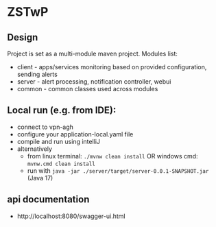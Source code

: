 # ZSTwP
## Design
Project is set as a multi-module maven project. Modules list:
* client - apps/services monitoring based on provided configuration, sending alerts
* server - alert processing, notification controller, webui
* common - common classes used across modules

## Local run (e.g. from IDE):
* connect to vpn-agh 
* configure your application-local.yaml file
* compile and run using intelliJ
* alternatively
  * from linux terminal: `./mvnw clean install` OR windows cmd: `mvnw.cmd clean install` 
  + run with `java -jar ./server/target/server-0.0.1-SNAPSHOT.jar` (Java 17)

## api documentation
* http://localhost:8080/swagger-ui.html
